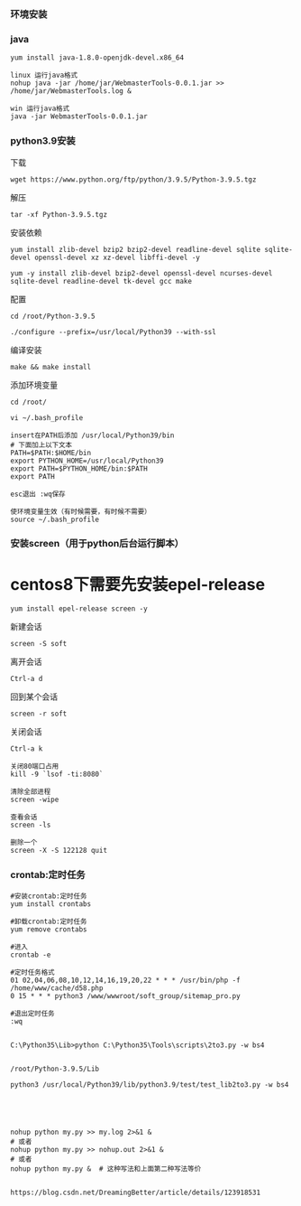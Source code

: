 ### 环境安装
### java
```shell
yum install java-1.8.0-openjdk-devel.x86_64

linux 运行java格式
nohup java -jar /home/jar/WebmasterTools-0.0.1.jar >> /home/jar/WebmasterTools.log &

win 运行java格式
java -jar WebmasterTools-0.0.1.jar

```
### python3.9安装

下载

```shell
wget https://www.python.org/ftp/python/3.9.5/Python-3.9.5.tgz
```

解压

```shell
tar -xf Python-3.9.5.tgz
```

安装依赖

```shell
yum install zlib-devel bzip2 bzip2-devel readline-devel sqlite sqlite-devel openssl-devel xz xz-devel libffi-devel -y
```
```shell
yum -y install zlib-devel bzip2-devel openssl-devel ncurses-devel sqlite-devel readline-devel tk-devel gcc make
```

配置

```shell
cd /root/Python-3.9.5
```
```shell
./configure --prefix=/usr/local/Python39 --with-ssl
```

编译安装

```shell
make && make install
```

添加环境变量


```shell
cd /root/
```
```shell
vi ~/.bash_profile
```
```shell
insert在PATH后添加 /usr/local/Python39/bin
# 下面加上以下文本
PATH=$PATH:$HOME/bin
export PYTHON_HOME=/usr/local/Python39
export PATH=$PYTHON_HOME/bin:$PATH
export PATH
```
```shell
esc退出 :wq保存
```
```shell
使环境变量生效（有时候需要，有时候不需要）
source ~/.bash_profile
```




###  安装screen（用于python后台运行脚本）

# centos8下需要先安装epel-release
```shell
yum install epel-release screen -y
```

新建会话

```shell
screen -S soft
```

离开会话

```shell
Ctrl-a d
```

回到某个会话

```shell
screen -r soft
```

关闭会话

```
Ctrl-a k

关闭80端口占用
kill -9 `lsof -ti:8080`

清除全部进程
screen -wipe 

查看会话
screen -ls

删除一个
screen -X -S 122128 quit
```


### crontab:定时任务

```
#安装crontab:定时任务
yum install crontabs

#卸载crontab:定时任务
yum remove crontabs

#进入
crontab -e

#定时任务格式
01 02,04,06,08,10,12,14,16,19,20,22 * * * /usr/bin/php -f /home/www/cache/d58.php
0 15 * * * python3 /www/wwwroot/soft_group/sitemap_pro.py

#退出定时任务
:wq


C:\Python35\Lib>python C:\Python35\Tools\scripts\2to3.py -w bs4


/root/Python-3.9.5/Lib

python3 /usr/local/Python39/lib/python3.9/test/test_lib2to3.py -w bs4





nohup python my.py >> my.log 2>&1 &
# 或者
nohup python my.py >> nohup.out 2>&1 &
# 或者
nohup python my.py &  # 这种写法和上面第二种写法等价


https://blog.csdn.net/DreamingBetter/article/details/123918531

```





